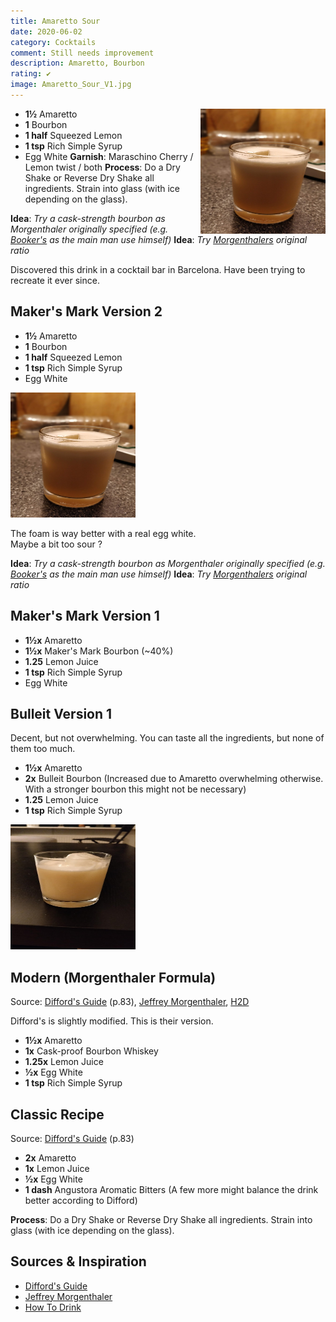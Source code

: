 ```yaml
---
title: Amaretto Sour
date: 2020-06-02
category: Cocktails
comment: Still needs improvement
description: Amaretto, Bourbon
rating: ✔
image: Amaretto_Sour_V1.jpg  
---
```

<img src="Amaretto_Sour_V2.jpg" width="200px" height="200px" style="float: right;">

 - **1½** Amaretto
 - **1** Bourbon
 - **1 half** Squeezed Lemon
 - **1 tsp** Rich Simple Syrup
 - Egg White
 **Garnish**: Maraschino Cherry / Lemon twist / both
 **Process**: Do a Dry Shake or Reverse Dry Shake all ingredients. Strain into glass (with ice depending on the glass).

**Idea**:  *Try a cask-strength bourbon as Morgenthaler originally specified (e.g. [Booker's](https://www.calle.dk/pi/Booker-s-Bourbon-Small-Batch-Bourbon-Collection-64-2%25-0-7-l-_1723024_48139.aspx?languageid=1&countryid=11&currencyid=54) as the main man use himself)*
**Idea**:  *Try [Morgenthalers](https://jeffreymorgenthaler.com/i-make-the-best-amaretto-sour-in-the-world/) original ratio*

Discovered this drink in a cocktail bar in Barcelona. Have been trying to recreate it ever since.

<p style="clear: right; display: block;"></p>

## Maker's Mark Version 2
 - **1½** Amaretto
 - **1** Bourbon
 - **1 half** Squeezed Lemon
 - **1 tsp** Rich Simple Syrup
 - Egg White

<img src="Amaretto_Sour_V2.jpg" width="200px" height="200px">

The foam is way better with a real egg white.  
Maybe a bit too sour ? 

**Idea**:  *Try a cask-strength bourbon as Morgenthaler originally specified (e.g. [Booker's](https://www.calle.dk/pi/Booker-s-Bourbon-Small-Batch-Bourbon-Collection-64-2%25-0-7-l-_1723024_48139.aspx?languageid=1&countryid=11&currencyid=54) as the main man use himself)*
**Idea**:  *Try [Morgenthalers](https://jeffreymorgenthaler.com/i-make-the-best-amaretto-sour-in-the-world/) original ratio*

## Maker's Mark Version 1
- **1½x** Amaretto
- **1½x** Maker's Mark Bourbon (~40%)
- **1.25** Lemon Juice
- **1 tsp** Rich Simple Syrup
- Egg White

## Bulleit Version 1
Decent, but not overwhelming. You can taste all the ingredients, but none of them too much.

- **1½x** Amaretto
- **2x** Bulleit Bourbon (Increased due to Amaretto overwhelming otherwise. With a stronger bourbon this might not be necessary)
- **1.25** Lemon Juice
- **1 tsp** Rich Simple Syrup

<img src="Amaretto_Sour_V1.jpg" width="200px" height="200px">

## Modern (Morgenthaler Formula)
Source: [Difford's Guide](https://www.diffordsguide.com/cocktails/recipe/3263/amaretto-sour-ii-morgenthaler-formula) (p.83), [Jeffrey Morgenthaler](https://www.jeffreymorgenthaler.com/i-make-the-best-amaretto-sour-in-the-world/), [H2D](https://www.youtube.com/watch?v=LJkdoA-qSgE)

Difford's is slightly modified. This is their version.

 - **1½x** Amaretto
 - **1x** Cask-proof Bourbon Whiskey
 - **1.25x** Lemon Juice
 - **½x** Egg White
 - **1 tsp** Rich Simple Syrup

## Classic Recipe
Source: [Difford's Guide](https://www.diffordsguide.com/cocktails/recipe/53/amaretto-sour) (p.83)

 - **2x** Amaretto
 - **1x** Lemon Juice
 - **½x** Egg White
 - **1 dash** Angustora Aromatic Bitters (A few more might balance the drink better according to Difford)

 **Process**: Do a Dry Shake or Reverse Dry Shake all ingredients. Strain into glass (with ice depending on the glass).


## Sources & Inspiration
 - [Difford's Guide](https://www.diffordsguide.com/cocktails/recipe/3263/amaretto-sour-by-jeffrey-morgenthaler)
 - [Jeffrey Morgenthaler](https://jeffreymorgenthaler.com/i-make-the-best-amaretto-sour-in-the-world/)
 - [How To Drink](https://www.youtube.com/watch?v=LJkdoA-qSgE&feature=emb_title)

[version1]: Amaretto_Sour_V1.jpg  
[version2]: Amaretto_Sour_V2.jpg
